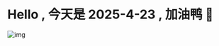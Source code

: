 
# Hello , 今天是 2025-4-23 , 加油鸭 🤭

![img](https://v1.jinrishici.com/all.svg?font-size=18&spacing=4)

